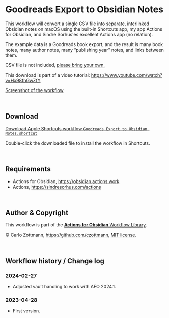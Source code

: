 # Goodreads Export to Obsidian Notes

This workflow will convert a single CSV file into separate, interlinked Obsidian notes on macOS using the built-in Shortcuts app, my app Actions for Obsidian, and Sindre Sorhus'es excellent Actions app (no relation).

The example data is a Goodreads book export, and the result is many book notes, many author notes, many “publishing year” notes, and links between them.

CSV file is not included, [please bring your own.](https://help.goodreads.com/s/article/How-do-I-import-or-export-my-books-1553870934590)

This download is part of a video tutorial: https://www.youtube.com/watch?v=Hx98fhGwZfY

[Screenshot of the workflow](<Goodreads Export to Obsidian Notes.png>)

&nbsp;

## Download

[Download Apple Shortcuts workflow `Goodreads Export to Obsidian Notes.shortcut`](<Goodreads Export to Obsidian Notes.shortcut?raw=1>)

Double-click the downloaded file to install the workflow in Shortcuts.

&nbsp;

## Requirements

- Actions for Obsidian, https://obsidian.actions.work
- Actions, https://sindresorhus.com/actions

&nbsp;

## Author & Copyright

This workflow is part of the [**Actions for Obsidian** Workflow Library](https://obsidian.actions.work/workflows).

&copy; Carlo Zottmann, https://github.com/czottmann, [MIT license](../LICENSE).

&nbsp;

## Workflow history / Change log

### 2024-02-27

- Adjusted vault handling to work with AFO 2024.1.

### 2023-04-28

- First version.
